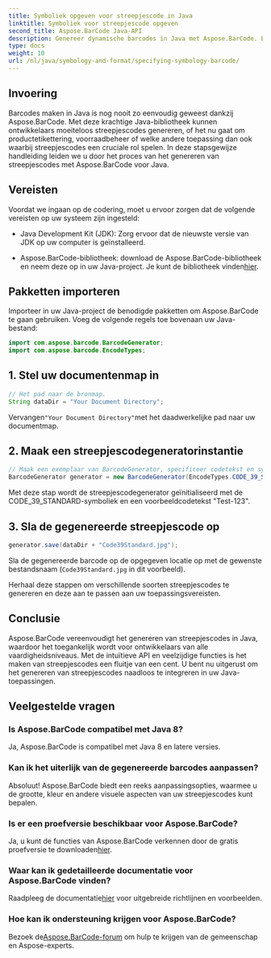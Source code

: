 ```yaml
---
title: Symboliek opgeven voor streepjescode in Java
linktitle: Symboliek voor streepjescode opgeven
second_title: Aspose.BarCode Java-API
description: Genereer dynamische barcodes in Java met Aspose.BarCode. Eenvoudige integratie, veelzijdige aanpassingen en robuuste functies voor al uw barcodebehoeften.
type: docs
weight: 10
url: /nl/java/symbology-and-format/specifying-symbology-barcode/
---
```


## Invoering

Barcodes maken in Java is nog nooit zo eenvoudig geweest dankzij Aspose.BarCode. Met deze krachtige Java-bibliotheek kunnen ontwikkelaars moeiteloos streepjescodes genereren, of het nu gaat om productetikettering, voorraadbeheer of welke andere toepassing dan ook waarbij streepjescodes een cruciale rol spelen. In deze stapsgewijze handleiding leiden we u door het proces van het genereren van streepjescodes met Aspose.BarCode voor Java.

## Vereisten

Voordat we ingaan op de codering, moet u ervoor zorgen dat de volgende vereisten op uw systeem zijn ingesteld:

- Java Development Kit (JDK): Zorg ervoor dat de nieuwste versie van JDK op uw computer is geïnstalleerd.

-  Aspose.BarCode-bibliotheek: download de Aspose.BarCode-bibliotheek en neem deze op in uw Java-project. Je kunt de bibliotheek vinden[hier](https://releases.aspose.com/barcode/java/).

## Pakketten importeren

Importeer in uw Java-project de benodigde pakketten om Aspose.BarCode te gaan gebruiken. Voeg de volgende regels toe bovenaan uw Java-bestand:

```java
import com.aspose.barcode.BarcodeGenerator;
import com.aspose.barcode.EncodeTypes;
```

## 1. Stel uw documentenmap in

```java
// Het pad naar de bronmap.
String dataDir = "Your Document Directory";
```

 Vervangen`"Your Document Directory"`met het daadwerkelijke pad naar uw documentmap.

## 2. Maak een streepjescodegeneratorinstantie

```java
// Maak een exemplaar van BarcodeGenerator, specificeer codetekst en symbologie in de constructor
BarcodeGenerator generator = new BarcodeGenerator(EncodeTypes.CODE_39_STANDARD, "Test-123");
```

Met deze stap wordt de streepjescodegenerator geïnitialiseerd met de CODE_39_STANDARD-symboliek en een voorbeeldcodetekst "Test-123".

## 3. Sla de gegenereerde streepjescode op

```java
generator.save(dataDir + "Code39Standard.jpg");
```

Sla de gegenereerde barcode op de opgegeven locatie op met de gewenste bestandsnaam (`Code39Standard.jpg` in dit voorbeeld).

Herhaal deze stappen om verschillende soorten streepjescodes te genereren en deze aan te passen aan uw toepassingsvereisten.

## Conclusie

Aspose.BarCode vereenvoudigt het genereren van streepjescodes in Java, waardoor het toegankelijk wordt voor ontwikkelaars van alle vaardigheidsniveaus. Met de intuïtieve API en veelzijdige functies is het maken van streepjescodes een fluitje van een cent. U bent nu uitgerust om het genereren van streepjescodes naadloos te integreren in uw Java-toepassingen.

## Veelgestelde vragen

### Is Aspose.BarCode compatibel met Java 8?
Ja, Aspose.BarCode is compatibel met Java 8 en latere versies.

### Kan ik het uiterlijk van de gegenereerde barcodes aanpassen?
Absoluut! Aspose.BarCode biedt een reeks aanpassingsopties, waarmee u de grootte, kleur en andere visuele aspecten van uw streepjescodes kunt bepalen.

### Is er een proefversie beschikbaar voor Aspose.BarCode?
 Ja, u kunt de functies van Aspose.BarCode verkennen door de gratis proefversie te downloaden[hier](https://releases.aspose.com/).

### Waar kan ik gedetailleerde documentatie voor Aspose.BarCode vinden?
 Raadpleeg de documentatie[hier](https://reference.aspose.com/barcode/java/) voor uitgebreide richtlijnen en voorbeelden.

### Hoe kan ik ondersteuning krijgen voor Aspose.BarCode?
 Bezoek de[Aspose.BarCode-forum](https://forum.aspose.com/c/barcode/13) om hulp te krijgen van de gemeenschap en Aspose-experts.
